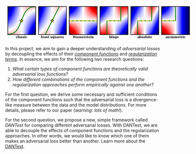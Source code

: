 <img src="figs/psi-functions.png" alt="logo" style="max-width:600px; margin-left:0; margin-right:0;"/>

In this project, we aim to gain a deeper understanding of _adversarial losses_
by decoupling the effects of their [_component functions_](background) and
[_regularization terms_](background). In essence, we aim for the following two
research questions:

1. _What certain types of component functions are theoretically valid
   adversarial loss functions?_
2. _How different combinations of the component functions and the regularization
   approaches perform empirically against one another?_

For the first question, we derive some necessary and sufficient conditions of
the component functions such that the adversarial loss is a divergence-like
measure between the data and the model distributions. For more details, please
refer to our paper (_warning: lots of math!_).

For the second question, we propose a new, simple framework called _DANTest_ for
comparing different adversarial losses. With DANTest, we are able to decouple
the effects of component functions and the regularization approaches. In other
words, we would like to know which one of them makes an adversarial loss better
than another. Learn more about the [DANTest](model).
